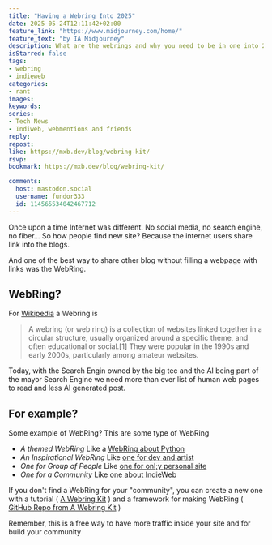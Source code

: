 ```yaml
---
title: "Having a Webring Into 2025"
date: 2025-05-24T12:11:42+02:00
feature_link: "https://www.midjourney.com/home/"
feature_text: "by IA Midjourney"
description: What are the webrings and why you need to be in one into 2025
isStarred: false
tags:
- webring
- indieweb
categories:
- rant
images:
keywords:
series:
- Tech News
- Indiweb, webmentions and friends
reply:
repost:
like: https://mxb.dev/blog/webring-kit/
rsvp:
bookmark: https://mxb.dev/blog/webring-kit/

comments:
  host: mastodon.social
  username: fundor333
  id: 114565534042467712
---
```


Once upon a time Internet was different. No social media, no search engine, no fiber...
So how people find new site? Because the internet users share link into the blogs.

And one of the best way to share other blog without filling a webpage with links was the WebRing.

## WebRing?

For [Wikipedia](https://en.wikipedia.org/wiki/Webring) a Webring is

> A webring (or web ring) is a collection of websites linked together in a circular structure, usually organized around a specific theme, and often educational or social.[1] They were popular in the 1990s and early 2000s, particularly among amateur websites.

Today, with the Search Engin owned by the big tec and the AI being part of the mayor Search Engine we need more than ever list of human web pages to read and less AI generated post.

## For example?

Some example of WebRing? This are some type of WebRing

* _A themed WebRing_ Like a [WebRing about Python](https://djangowebring.com/)
* _An Inspirational WebRing_ Like [one for dev and artist](https://webring.xxiivv.com/)
* _One for Group of People_ Like [one for onl;y personal site](https://webring.recurse.com/)
* _One for a Community_ Like [one about IndieWeb](https://xn--sr8hvo.ws/directory)

If you don't find a WebRing for your "community", you can create a new one with a tutorial ( [A Webring Kit](https://mxb.dev/blog/webring-kit/) ) and a framework for making WebRing ( [GitHub Repo from A Webring Kit](https://github.com/maxboeck/webring) )

Remember, this is a free way to have more traffic inside your site and for build your community
